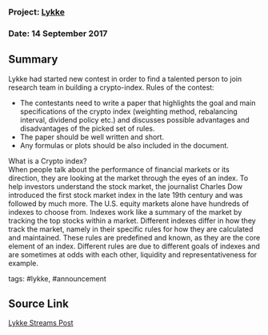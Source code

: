 ### Project: [Lykke](../projects/lykke.md)
### Date: 14 September 2017
## Summary
   
Lykke had started new contest in order to find a talented person to join research team in building a crypto-index.
Rules of the contest:  
* The contestants need to write a paper that highlights the goal and main specifications of the crypto index (weighting method, rebalancing interval, dividend policy etc.) and discusses possible advantages and disadvantages of the picked set of rules.
* The paper should be well written and short.
* Any formulas or plots should be also included in the document.
  
What is a Crypto index?  
When people talk about the performance of financial markets or its direction, they are looking at the market through the eyes of an index.
To help investors understand the stock market, the journalist Charles Dow introduced the first stock market index in the late 19th century and was followed by much more.
The U.S. equity markets alone have hundreds of indexes to choose from. Indexes work like a summary of the market by tracking the top stocks within a market.
Different indexes differ in how they track the market, namely in their specific rules for how they are calculated and maintained. These rules are predefined and known, as they are the core element of an index.
Different rules are due to different goals of indexes and are sometimes at odds with each other, liquidity and representativeness for example.

tags: #lykke, #announcement
## Source Link
[Lykke Streams Post](https://streams.lykke.com/Project/ProjectDetails/join-lykke-in-launching-a-crypto-index) 
